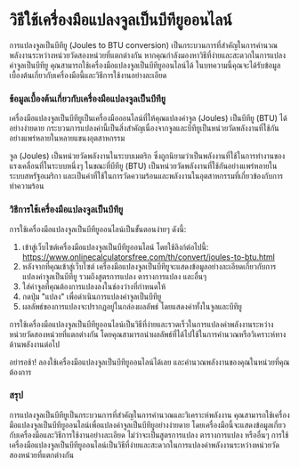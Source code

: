 วิธีใช้เครื่องมือแปลงจูลเป็นบีทียูออนไลน์
=========================================

การแปลงจูลเป็นบีทียู (Joules to BTU conversion) เป็นกระบวนการที่สำคัญในการคำนวณพลังงานระหว่างหน่วยวัดสองหน่วยที่แตกต่างกัน หากคุณกำลังมองหาวิธีที่ง่ายและสะดวกในการแปลงค่าจูลเป็นบีทียู คุณสามารถใช้เครื่องมือแปลงจูลเป็นบีทียูออนไลน์ได้ ในบทความนี้คุณจะได้รับข้อมูลเบื้องต้นเกี่ยวกับเครื่องมือนี้และวิธีการใช้งานอย่างละเอียด

### ข้อมูลเบื้องต้นเกี่ยวกับเครื่องมือแปลงจูลเป็นบีทียู

เครื่องมือแปลงจูลเป็นบีทียูเป็นเครื่องมือออนไลน์ที่ให้คุณแปลงค่าจูล (Joules) เป็นบีทียู (BTU) ได้อย่างง่ายดาย กระบวนการแปลงค่านี้เป็นสิ่งสำคัญเนื่องจากจูลและบีทียูเป็นหน่วยวัดพลังงานที่ใช้กันอย่างแพร่หลายในหลายแขนงอุตสาหกรรม

จูล (Joules) เป็นหน่วยวัดพลังงานในระบบเมตริก ซึ่งถูกนิยามว่าเป็นพลังงานที่ใช้ในการทำงานของแรงเคลื่อนที่ในระบบหนึ่งๆ ในขณะที่บีทียู (BTU) เป็นหน่วยวัดพลังงานที่ใช้กันอย่างแพร่หลายในระบบสหรัฐอเมริกา และเป็นค่าที่ใช้ในการวัดความร้อนและพลังงานในอุตสาหกรรมที่เกี่ยวข้องกับการทำความร้อน

### วิธีการใช้เครื่องมือแปลงจูลเป็นบีทียู

การใช้เครื่องมือแปลงจูลเป็นบีทียูออนไลน์เป็นขั้นตอนง่ายๆ ดังนี้:

1. เข้าสู่เว็บไซต์เครื่องมือแปลงจูลเป็นบีทียูออนไลน์ โดยใช้ลิงก์ต่อไปนี้: <https://www.onlinecalculatorsfree.com/th/convert/joules-to-btu.html>
2. หลังจากที่คุณเข้าสู่เว็บไซต์ เครื่องมือแปลงจูลเป็นบีทียูจะแสดงข้อมูลอย่างละเอียดเกี่ยวกับการแปลงค่าจูลเป็นบีทียู รวมถึงสูตรการแปลง ตารางการแปลง และอื่นๆ
3. ใส่ค่าจูลที่คุณต้องการแปลงลงในช่องว่างที่กำหนดให้
4. กดปุ่ม "แปลง" เพื่อดำเนินการแปลงค่าจูลเป็นบีทียู
5. ผลลัพธ์ของการแปลงจะปรากฏอยู่ในกล่องผลลัพธ์ โดยแสดงค่าทั้งในจูลและบีทียู

การใช้เครื่องมือแปลงจูลเป็นบีทียูออนไลน์เป็นวิธีที่ง่ายและรวดเร็วในการแปลงค่าพลังงานระหว่างหน่วยวัดสองหน่วยที่แตกต่างกัน โดยคุณสามารถนำผลลัพธ์ที่ได้ไปใช้ในการคำนวณหรือวิเคราะห์ทางด้านพลังงานต่อไป

อย่ารอช้า! ลองใช้เครื่องมือแปลงจูลเป็นบีทียูออนไลน์ได้เลย และคำนวณพลังงานของคุณในหน่วยที่คุณต้องการ

### สรุป

การแปลงจูลเป็นบีทียูเป็นกระบวนการที่สำคัญในการคำนวณและวิเคราะห์พลังงาน คุณสามารถใช้เครื่องมือแปลงจูลเป็นบีทียูออนไลน์เพื่อแปลงค่าจูลเป็นบีทียูอย่างง่ายดาย โดยเครื่องมือนี้จะแสดงข้อมูลเกี่ยวกับเครื่องมือและวิธีการใช้งานอย่างละเอียด ไม่ว่าจะเป็นสูตรการแปลง ตารางการแปลง หรืออื่นๆ การใช้เครื่องมือแปลงจูลเป็นบีทียูออนไลน์เป็นวิธีที่ง่ายและสะดวกในการแปลงค่าพลังงานระหว่างหน่วยวัดสองหน่วยที่แตกต่างกัน